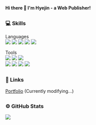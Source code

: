 **Hi there 👋 I'm Hyejin - a Web Publisher!**

##

### 💻 Skills

Languages     
<img src="http://img.shields.io/badge/HTML5-E34F26?style=flat-square&logo=HTML5&logoColor=white"/>
<img src="http://img.shields.io/badge/CSS3-1572B6?style=flat-square&logo=CSS3&logoColor=white"/>
<img src="http://img.shields.io/badge/JAVASCRIPT-F7DF1E?style=flat-square&logo=JAVASCRIPT&logoColor=black"/>
<img src="http://img.shields.io/badge/REACT-61DAFB?style=flat-square&logo=REACT&logoColor=black"/>
<img src="http://img.shields.io/badge/SASS-CC6699?style=flat-square&logo=SASS&logoColor=white"/>

Tools    
<img src="http://img.shields.io/badge/GIT-F05032?style=flat-square&logo=GIT&logoColor=white"/>
<img src="http://img.shields.io/badge/GITHUB-181717?style=flat-square&logo=GITHUB&logoColor=white"/>
<img src="http://img.shields.io/badge/FIGMA-F24E1E?style=flat-square&logo=FIGMA&logoColor=white"/>     
<img src="http://img.shields.io/badge/ADOBE PHOTOSHOP-31A8FF?style=flat-square&logo=ADOBE PHOTOSHOP&logoColor=white"/>
<img src="http://img.shields.io/badge/ADOBE ILLUSTRATOR-FF9A00?style=flat-square&logo=ADOBE ILLUSTRATOR&logoColor=white"/>
<img src="http://img.shields.io/badge/ADOBE PREMIERE PRO-9999FF?style=flat-square&logo=ADOBE PREMIERE PRO&logoColor=white"/>
<img src="http://img.shields.io/badge/ADOBE AFTER EFFECTS-9999FF?style=flat-square&logo=ADOBE AFTER EFFECTS&logoColor=white"/>

##

### 📌 Links    
[Portfolio](https://alynxlee.github.io/2023portfolio/, "portfolio link") (Currently modifying...)

##

### ⚙️ GitHub Stats    
<img src="https://github-readme-stats.vercel.app/api/top-langs/?username=alynxlee&layout=compact"/>










<!--
**alynxlee/alynxlee** is a ✨ _special_ ✨ repository because its `README.md` (this file) appears on your GitHub profile.

Here are some ideas to get you started:

- 🔭 I’m currently working on ...
- 🌱 I’m currently learning ...
- 👯 I’m looking to collaborate on ...
- 🤔 I’m looking for help with ...
- 💬 Ask me about ...
- 📫 How to reach me: ...
- 😄 Pronouns: ...
- ⚡ Fun fact: ...
-->
